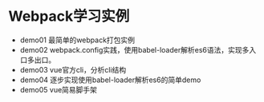 # Webpack学习实例

* demo01 最简单的webpack打包实例
* demo02 webpack.config实践，使用babel-loader解析es6语法，实现多入口多出口。
* demo03 vue官方cli，分析cli结构
* demo04 逐步实现使用babel-loader解析es6的简单demo
* demo05 vue简易脚手架

